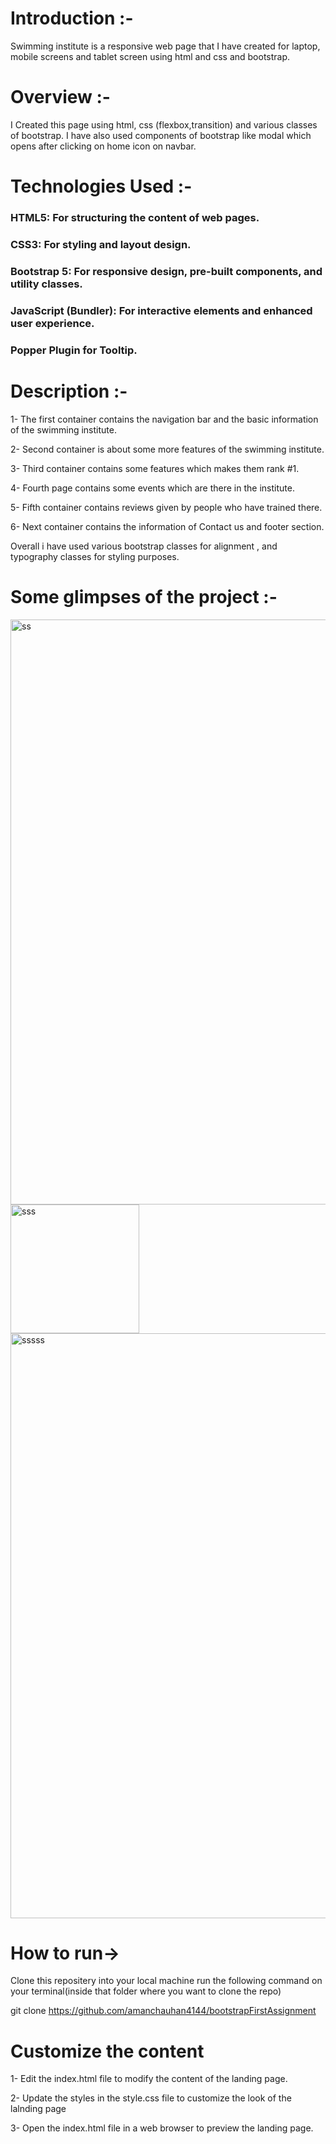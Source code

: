 # Introduction :-
Swimming institute is a responsive web page that I have created for laptop, mobile screens and tablet screen using html and css and bootstrap.

# Overview :-
 I Created this page using html, css (flexbox,transition) and various classes of bootstrap.
 I  have also used components of bootstrap like modal which opens after clicking on home icon on navbar.
 
# Technologies Used :-
### HTML5: For structuring the content of web pages.

### CSS3: For styling and layout design.
### Bootstrap 5: For responsive design, pre-built components, and utility classes.
### JavaScript (Bundler): For interactive elements and enhanced user experience.
### Popper Plugin for Tooltip.

# Description :-
1- The first container contains the navigation bar and the basic information of the swimming institute.

2- Second container is about some more features of the swimming institute.

3- Third container contains some features which makes them rank #1.

4- Fourth page contains some events which are there in the institute.

5- Fifth container contains reviews given by people who have trained there.

6- Next container contains the information of Contact us and footer section.

Overall i have used various bootstrap classes for alignment , and typography classes for styling purposes.

# Some glimpses of the project :-

<img width="936" alt="ss" src="https://github.com/amanchauhan4144/bootstrapFirstAssignment/assets/162153164/531bd18a-627b-485a-bd0d-b7d5db90fbae"><img width="206" alt="sss" src="https://github.com/amanchauhan4144/bootstrapFirstAssignment/assets/162153164/49b56042-0b95-464a-9a8b-5211ff1b669b"><img width="936" alt="sssss" src="https://github.com/amanchauhan4144/bootstrapFirstAssignment/assets/162153164/de0d7c8b-8705-44a0-958f-633b0f237804">



# How to run->
Clone this repositery into your local machine
run the following command on your terminal(inside that folder where you want to clone the repo)

git clone https://github.com/amanchauhan4144/bootstrapFirstAssignment

# Customize the content
1- Edit the index.html file to modify the content of the landing page.

2- Update the styles in the style.css file to customize the look of the lalnding page

3- Open the index.html file in a web browser to preview the landing page.
